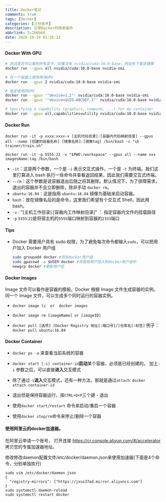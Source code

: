 ```yaml
---
title: Docker笔记
comments: true
tags: [Docker]
categories: [三分技术]
description: 记录Docker的简单操作
abbrlink: 5c266b64
date: 2020-10-19 01:26:13
---
```


#### Docker With GPU

```bash
# 测试是否可以看到所有显卡，如果没有 nvidia/cuda:10.0-base，则会先下载该镜像
docker run --gpus all nvidia/cuda:10.0-base nvidia-smi

# 在一个容器上使用两块GPU
docker run --gpus 2 nvidia/cuda:10.0-base nvidia-smi

# 指定使用的GPU
docker run --gpus '"device=1,2"' nvidia/cuda:10.0-base nvidia-smi
docker run --gpus '"device=UUID-ABCDEF,1"' nvidia/cuda:10.0-base nvidia-smi

# Specifying a capability (graphics, compute, ...) for my container
docker run --gpus all,capabilities=utility nvidia/cuda:10.0-base nvidia-smi
```

#### Docker Run

```
docker run -it -p xxxx:xxxx-v [主机代码目录]:[容器内代码映射目录] --gpus all --name [创建的容器名称] [镜像名称]:[镜像tag] /bin/bash -c "sh trainer/train.sh"

docker run -it -p 5555:22 -v "$PWD:/workspace" --gpus all --name xxx imagesName:tag /bin/bash

```

- `-it`：这是两个参数，一个是 `-i` 表示交互式操作，一个是 `-t` 为终端。我们这里打算进入 bash 执行一些命令并查看返回结果，因此我们需要交互式终端。
- `--rm`：这个参数是说容器退出后随之将其删除。默认情况下，为了排障需求，退出的容器并不会立即删除，除非手动 `docker rm`。
- `ubuntu:16.04`：这是指用 `ubuntu:16.04` 镜像为基础来启动容器。
- `bash`：放在镜像名后的是命令，这里我们希望有个交互式 Shell，因此用 bash。
- `-v` : "[主机工作目录]:[容器内工作映射目录]" ： 指定容器内文件的挂载路径
- `-p` ``5555``:`22`是将宿主机的`5555`端口映射到容器的`2333`端口  

#### Tips

+  Docker 需要用户具有 sudo 权限，为了避免每次命令都输入`sudo`，可以把用户加入 Docker 用户组 

   ``` bash
   sudo groupadd docker #添加docker用户组
   sudo gpasswd -a $USER docker #将登陆用户加入到docker用户组中
   newgrp docker #更新用户组
   ```

#### Docker Images

 Image 文件可以看作是容器的模板。Docker 根据 Image 文件生成容器的实例。同一个 Image 文件，可以生成多个同时运行的容器实例。 

+ `docker image ls  or  docker images`

+ `docker image rm [imageName] or [imageID]`

+ `docker pull [选项] [Docker Registry 地址[:端口号]/]仓库名[:标签]`
   例子：`docker pull ubuntu:16.04`

#### Docker Container

+ `docker ps -a` 来查看当前系统的容器

+ `docker start [-i] container-id`**启动**某个容器，必须是已经创建的。 加上`-i` 参数之后，可以直接**进入**交互模式
+ 除了通过`-i`**进入**交互模式，还有一种方法，那就是通过`attach`: `docker attach container-id` 
+ 退出但是保持容器运行，按`CTRL+Q+P`三个键 - 退出 
+ 使用`docker start/restart` 命令来启动/重启一个容器
+ 使用`docker stop/rm`命令来停止/删除一个容器

#### 使用阿里云的docker加速器。

在阿里云申请一个账号，
打开连接 https://cr.console.aliyun.com/#/accelerator 拷贝您的专属加速器地址。

修改修改daemon配置文件/etc/docker/daemon.json来使用加速器(下面是4个命令，分别单独执行)

```
sudo vim /etc/docker/daemon.json
{
  "registry-mirrors": ["https://jxus37ad.mirror.aliyuncs.com"]
}
sudo systemctl daemon-reload
sudo systemctl restart docker
```

​	